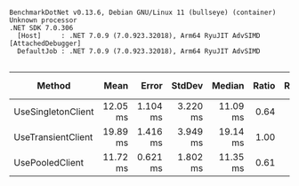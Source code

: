 ```

BenchmarkDotNet v0.13.6, Debian GNU/Linux 11 (bullseye) (container)
Unknown processor
.NET SDK 7.0.306
  [Host]     : .NET 7.0.9 (7.0.923.32018), Arm64 RyuJIT AdvSIMD [AttachedDebugger]
  DefaultJob : .NET 7.0.9 (7.0.923.32018), Arm64 RyuJIT AdvSIMD


```
|             Method |     Mean |    Error |   StdDev |   Median | Ratio | RatioSD |    Gen0 |    Gen1 | Allocated | Alloc Ratio |
|------------------- |---------:|---------:|---------:|---------:|------:|--------:|--------:|--------:|----------:|------------:|
| UseSingletonClient | 12.05 ms | 1.104 ms | 3.220 ms | 11.09 ms |  0.64 |    0.23 |       - |       - |  42.09 KB |        0.16 |
| UseTransientClient | 19.89 ms | 1.416 ms | 3.949 ms | 19.14 ms |  1.00 |    0.00 | 62.5000 | 31.2500 | 262.62 KB |        1.00 |
|    UsePooledClient | 11.72 ms | 0.621 ms | 1.802 ms | 11.35 ms |  0.61 |    0.15 |       - |       - |  42.84 KB |        0.16 |
